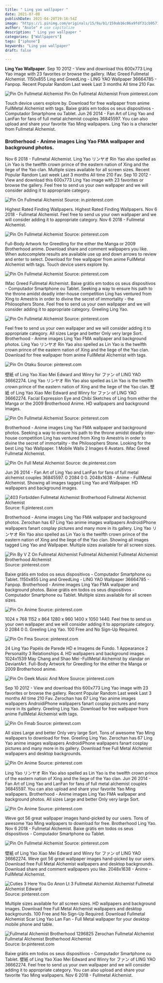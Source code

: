 ```yaml
---
title: " Ling yao wallpaper "
date: 2021-07-08
publishDate: 2021-04-20T19:16:54Z
image: "https://i.pinimg.com/originals/15/9a/b1/159ab16c06a9fdf31cb9571b08c549e7.jpg"
author: "Asole" # use capitalize
description: " Ling yao wallpaper "
categories: ["Wallpapers"]
tags: ["iphone"]
keywords: "Ling yao wallpaper"
draft: false

---
```



**Ling Yao Wallpaper**. Sep 10 2012 - View and download this 600x773 Ling Yao image with 23 favorites or browse the gallery. IMac Greed Fullmetal Alchemist. 1150x855 Ling and GreedLing - LING YAO Wallpaper 36664785 - Fanpop. Recent Popular Random Last week Last 3 months All time 210 Fav.

![Pin On Fullmetal Alchemist](https://i.pinimg.com/originals/7f/58/b6/7f58b66c390f97007a703a16690dc112.png "Pin On Fullmetal Alchemist")
Pin On Fullmetal Alchemist From pinterest.com


Touch device users explore by. Download for free wallpaper from anime FullMetal Alchemist with tags. Baixe grátis em todos os seus dispositivos - Computador Smartphone ou Tablet. Jun 26 2014 - Fan Art of Ling Yao and LanFan for fans of full metal alchemist couples 36845597. You can also upload and share your favorite Yao Ming wallpapers. Ling Yao is a character from Fullmetal Alchemist.

### Brotherhood - Anime images Ling Yao FMA wallpaper and background photos.

Nov 6 2018 - Fullmetal Alchemist. Ling Yao リンヤオ Rin Yao also spelled as Lin Yao is the twelfth crown prince of the eastern nation of Xing and the liege of the Yao clan. Multiple sizes available for all screen sizes. Recent Popular Random Last week Last 3 months All time 210 Fav. Sep 10 2012 - View and download this 600x773 Ling Yao image with 23 favorites or browse the gallery. Feel free to send us your own wallpaper and we will consider adding it to appropriate category.


![Pin On Fullmetal Alchemist](https://i.pinimg.com/originals/63/99/a2/6399a2533490473344d8b7854e3a9f1a.png "Pin On Fullmetal Alchemist")
Source: in.pinterest.com

Highest Rated Finding Wallpapers. Highest Rated Finding Wallpapers. Nov 6 2018 - Fullmetal Alchemist. Feel free to send us your own wallpaper and we will consider adding it to appropriate category. Nov 6 2018 - Fullmetal Alchemist.

![Pin On Fullmetal Alchemist](https://i.pinimg.com/originals/6e/20/df/6e20dfdcd2eb4d3e80730f014d22ffdd.jpg "Pin On Fullmetal Alchemist")
Source: pinterest.com

Full-Body Artwork for Greedling for the either the Manga or 2009 Brotherhood anime. Download share and comment wallpapers you like. When autocomplete results are available use up and down arrows to review and enter to select. Download for free wallpaper from anime FullMetal Alchemist with tags. Touch device users explore by.

![Pin On Fullmetal Alchemist](https://i.pinimg.com/originals/ba/2c/a7/ba2ca779d22ba4494fb35d5c01708318.jpg "Pin On Fullmetal Alchemist")
Source: pinterest.com

IMac Greed Fullmetal Alchemist. Baixe grátis em todos os seus dispositivos - Computador Smartphone ou Tablet. Seeking a way to ensure his path to the throne amidst deadly inter-house competition Ling has ventured from Xing to Amestris in order to divine the secret of immortality - the Philosophers Stone. Feel free to send us your own wallpaper and we will consider adding it to appropriate category. Greeling Ling Yao.

![Pin On Fullmetal Alchemist](https://i.pinimg.com/originals/32/f3/81/32f381eee919eb7d89299caecd956f24.png "Pin On Fullmetal Alchemist")
Source: pinterest.com

Feel free to send us your own wallpaper and we will consider adding it to appropriate category. All sizes Large and better Only very large Sort. Brotherhood - Anime images Ling Yao FMA wallpaper and background photos. Ling Yao リンヤオ Rin Yao also spelled as Lin Yao is the twelfth crown prince of the eastern nation of Xing and the liege of the Yao clan. Download for free wallpaper from anime FullMetal Alchemist with tags.

![Pin On Otaku](https://i.pinimg.com/originals/3d/82/54/3d8254ced99a852e9f6f38983419ef5d.jpg "Pin On Otaku")
Source: pinterest.com

壁紙 of Ling Yao Xiao Mei Edward and Winry for ファン of LING YAO 36662274. Ling Yao リンヤオ Rin Yao also spelled as Lin Yao is the twelfth crown prince of the eastern nation of Xing and the liege of the Yao clan. 壁紙 of Ling Yao Xiao Mei Edward and Winry for ファン of LING YAO 36662274. Facial Expression Eye and Chibi Sketches of Ling from either the Manga or the 2009 Brotherhood Anime. HD wallpapers and background images.

![Pin On Fullmetal Alchemist](https://i.pinimg.com/originals/7f/58/b6/7f58b66c390f97007a703a16690dc112.png "Pin On Fullmetal Alchemist")
Source: pinterest.com

Brotherhood - Anime images Ling Yao FMA wallpaper and background photos. Seeking a way to ensure his path to the throne amidst deadly inter-house competition Ling has ventured from Xing to Amestris in order to divine the secret of immortality - the Philosophers Stone. Looking for the best Ling Yao Wallpaper. 1 Mobile Walls 2 Images 6 Avatars. IMac Greed Fullmetal Alchemist.

![Pin On Full Metal Alchemist](https://i.pinimg.com/originals/af/87/29/af872982eb48b2182666be195a5e9714.jpg "Pin On Full Metal Alchemist")
Source: de.pinterest.com

Jun 26 2014 - Fan Art of Ling Yao and LanFan for fans of full metal alchemist couples 36845597. 0 2084 0 0. 2048x1638 - Anime - FullMetal Alchemist. Showing all images tagged Ling Yao and Wallpaper. HD wallpapers and background images.

![403 Forbidden Fullmetal Alchemist Brotherhood Fullmetal Alchemist Alchemist](https://i.pinimg.com/originals/0d/6b/bb/0d6bbbf81da6740bba485216b49b4630.jpg "403 Forbidden Fullmetal Alchemist Brotherhood Fullmetal Alchemist Alchemist")
Source: fi.pinterest.com

Brotherhood - Anime images Ling Yao FMA wallpaper and background photos. Zerochan has 67 Ling Yao anime images wallpapers AndroidiPhone wallpapers fanart cosplay pictures and many more in its gallery. Ling Yao リンヤオ Rin Yao also spelled as Lin Yao is the twelfth crown prince of the eastern nation of Xing and the liege of the Yao clan. Showing all images tagged Ling Yao and Wallpaper. Multiple sizes available for all screen sizes.

![Pin By V Z On Fullmetal Alchemist Fullmetal Alchemist Fullmetal Alchemist Brotherhood Alchemist](https://i.pinimg.com/736x/d5/c7/ac/d5c7ac18011a407f8a409100c5e0fe2a.jpg "Pin By V Z On Fullmetal Alchemist Fullmetal Alchemist Fullmetal Alchemist Brotherhood Alchemist")
Source: pinterest.com

Baixe grátis em todos os seus dispositivos - Computador Smartphone ou Tablet. 1150x855 Ling and GreedLing - LING YAO Wallpaper 36664785 - Fanpop. Brotherhood - Anime images Ling Yao FMA wallpaper and background photos. Baixe grátis em todos os seus dispositivos - Computador Smartphone ou Tablet. Multiple sizes available for all screen sizes.

![Pin On Anime](https://i.pinimg.com/originals/f3/68/31/f36831c53900ab46d4cfeaaeee3c8ce1.jpg "Pin On Anime")
Source: pinterest.com

1024 x 768 1152 x 864 1280 x 960 1400 x 1050 1440. Feel free to send us your own wallpaper and we will consider adding it to appropriate category. 0 2084 0 0. Greeling Ling Yao. 100 Free and No Sign-Up Required.

![Pin On Fma](https://i.pinimg.com/originals/71/e2/ba/71e2bacb0707419a8b4d433189423423.jpg "Pin On Fma")
Source: pinterest.com

24 Ling Yao Papéis de Parede HD e Imagens de Fundo. 1 Appearance 2 Personality 3 Relationships 4. HD wallpapers and background images. 1024x1539 May Chang and Shao Mei -FullMetal Alchemist by xlandar on DeviantArt. Full-Body Artwork for Greedling for the either the Manga or 2009 Brotherhood anime.

![Pin On Geek Music And More](https://i.pinimg.com/originals/28/11/41/281141d8e6be4c4f9d4cf5f79203af65.jpg "Pin On Geek Music And More")
Source: pinterest.com

Sep 10 2012 - View and download this 600x773 Ling Yao image with 23 favorites or browse the gallery. Recent Popular Random Last week Last 3 months All time 210 Fav. Zerochan has 67 Ling Yao anime images wallpapers AndroidiPhone wallpapers fanart cosplay pictures and many more in its gallery. Greeling Ling Yao. Download for free wallpaper from anime FullMetal Alchemist with tags.

![Pin On Fmab](https://i.pinimg.com/originals/09/42/48/09424816541e5659839b4ffa0fb50f75.jpg "Pin On Fmab")
Source: pinterest.com

All sizes Large and better Only very large Sort. Tons of awesome Yao Ming wallpapers to download for free. Greeling Ling Yao. Zerochan has 67 Ling Yao anime images wallpapers AndroidiPhone wallpapers fanart cosplay pictures and many more in its gallery. Download free Full Metal Alchemist wallpapers and desktop backgrounds.

![Pin On Anime](https://i.pinimg.com/474x/79/ba/35/79ba3570735b0582a8d16f5393067383.jpg "Pin On Anime")
Source: pinterest.com

Ling Yao リンヤオ Rin Yao also spelled as Lin Yao is the twelfth crown prince of the eastern nation of Xing and the liege of the Yao clan. Jun 26 2014 - Fan Art of Ling Yao and LanFan for fans of full metal alchemist couples 36845597. You can also upload and share your favorite Yao Ming wallpapers. Brotherhood - Anime images Ling Yao FMA wallpaper and background photos. All sizes Large and better Only very large Sort.

![Pin On Anime](https://i.pinimg.com/originals/88/dc/30/88dc30683b0617f4ad3f5b14d69f1c07.jpg "Pin On Anime")
Source: pinterest.com

Weve got 56 great wallpaper images hand-picked by our users. Tons of awesome Yao Ming wallpapers to download for free. Brotherhood Ling Yao. Nov 6 2018 - Fullmetal Alchemist. Baixe grátis em todos os seus dispositivos - Computador Smartphone ou Tablet.

![Pin On Fullmetal Alchemist](https://i.pinimg.com/originals/af/fb/ff/affbffc0a1aaab5185824b9d6b104f32.png "Pin On Fullmetal Alchemist")
Source: pinterest.com

壁紙 of Ling Yao Xiao Mei Edward and Winry for ファン of LING YAO 36662274. Weve got 56 great wallpaper images hand-picked by our users. Download free Full Metal Alchemist wallpapers and desktop backgrounds. Download share and comment wallpapers you like. 2048x1638 - Anime - FullMetal Alchemist.

![Cuties 3 Here You Go Anon Lt 3 Fullmetal Alchemist Alchemist Fullmetal Alchemist Edward](https://i.pinimg.com/originals/34/bc/f0/34bcf00240330d0a662dbdd96f85b758.png "Cuties 3 Here You Go Anon Lt 3 Fullmetal Alchemist Alchemist Fullmetal Alchemist Edward")
Source: pinterest.com

Multiple sizes available for all screen sizes. HD wallpapers and background images. Download free Full Metal Alchemist wallpapers and desktop backgrounds. 100 Free and No Sign-Up Required. Download Fullmetal Alchemist Scar Ling Yao Lan Fan - Full Metal wallpaper for your desktop mobile phone and table.

![Fullmetal Alchemist Brotherhood 1296825 Zerochan Fullmetal Alchemist Fullmetal Alchemist Brotherhood Alchemist](https://i.pinimg.com/originals/15/9a/b1/159ab16c06a9fdf31cb9571b08c549e7.jpg "Fullmetal Alchemist Brotherhood 1296825 Zerochan Fullmetal Alchemist Fullmetal Alchemist Brotherhood Alchemist")
Source: br.pinterest.com

Baixe grátis em todos os seus dispositivos - Computador Smartphone ou Tablet. 壁紙 of Ling Yao Xiao Mei Edward and Winry for ファン of LING YAO 36662274. Feel free to send us your own wallpaper and we will consider adding it to appropriate category. You can also upload and share your favorite Yao Ming wallpapers. Nov 6 2018 - Fullmetal Alchemist.

